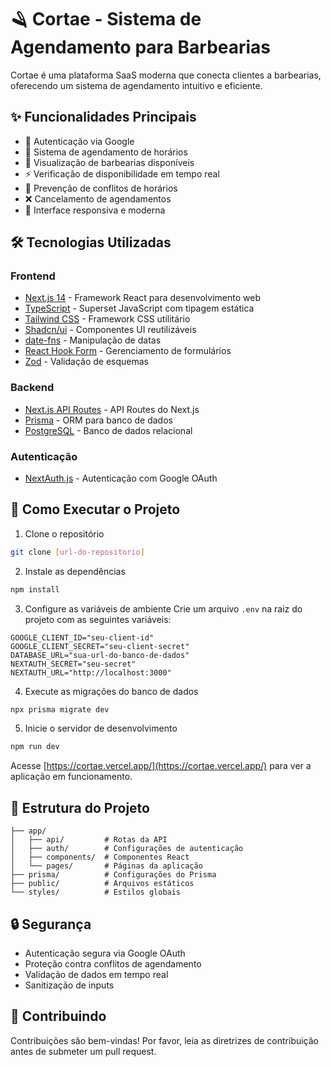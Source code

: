 # 🪒 Cortae - Sistema de Agendamento para Barbearias

Cortae é uma plataforma SaaS moderna que conecta clientes a barbearias, oferecendo um sistema de agendamento intuitivo e eficiente.

## ✨ Funcionalidades Principais

- 🔐 Autenticação via Google
- 📅 Sistema de agendamento de horários
- 🏪 Visualização de barbearias disponíveis
- ⚡ Verificação de disponibilidade em tempo real
- 🚫 Prevenção de conflitos de horários
- ❌ Cancelamento de agendamentos
- 📱 Interface responsiva e moderna

## 🛠️ Tecnologias Utilizadas

### Frontend

- [Next.js 14](https://nextjs.org/) - Framework React para desenvolvimento web
- [TypeScript](https://www.typescriptlang.org/) - Superset JavaScript com tipagem estática
- [Tailwind CSS](https://tailwindcss.com/) - Framework CSS utilitário
- [Shadcn/ui](https://ui.shadcn.com/) - Componentes UI reutilizáveis
- [date-fns](https://date-fns.org/) - Manipulação de datas
- [React Hook Form](https://react-hook-form.com/) - Gerenciamento de formulários
- [Zod](https://zod.dev/) - Validação de esquemas

### Backend

- [Next.js API Routes](https://nextjs.org/docs/api-routes/introduction) - API Routes do Next.js
- [Prisma](https://www.prisma.io/) - ORM para banco de dados
- [PostgreSQL](https://www.postgresql.org/) - Banco de dados relacional

### Autenticação

- [NextAuth.js](https://next-auth.js.org/) - Autenticação com Google OAuth

## 🚀 Como Executar o Projeto

1. Clone o repositório

```bash
git clone [url-do-repositorio]
```

2. Instale as dependências

```bash
npm install
```

3. Configure as variáveis de ambiente
   Crie um arquivo `.env` na raiz do projeto com as seguintes variáveis:

```env
GOOGLE_CLIENT_ID="seu-client-id"
GOOGLE_CLIENT_SECRET="seu-client-secret"
DATABASE_URL="sua-url-do-banco-de-dados"
NEXTAUTH_SECRET="seu-secret"
NEXTAUTH_URL="http://localhost:3000"
```

4. Execute as migrações do banco de dados

```bash
npx prisma migrate dev
```

5. Inicie o servidor de desenvolvimento

```bash
npm run dev
```

Acesse [https://cortae.vercel.app/](https://cortae.vercel.app/) para ver a aplicação em funcionamento.

## 📝 Estrutura do Projeto

```
├── app/
│   ├── api/         # Rotas da API
│   ├── auth/        # Configurações de autenticação
│   ├── components/  # Componentes React
│   └── pages/       # Páginas da aplicação
├── prisma/          # Configurações do Prisma
├── public/          # Arquivos estáticos
└── styles/          # Estilos globais
```

## 🔒 Segurança

- Autenticação segura via Google OAuth
- Proteção contra conflitos de agendamento
- Validação de dados em tempo real
- Sanitização de inputs

## 🤝 Contribuindo

Contribuições são bem-vindas! Por favor, leia as diretrizes de contribuição antes de submeter um pull request.
